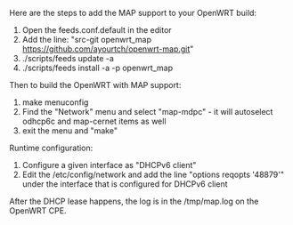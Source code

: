 Here are the steps to add the MAP support to your OpenWRT build:

1. Open the feeds.conf.default in the editor
2. Add the line: "src-git openwrt_map https://github.com/ayourtch/openwrt-map.git"
3. ./scripts/feeds update -a
4. ./scripts/feeds install -a -p openwrt_map

Then to build the OpenWRT with MAP support:

1. make menuconfig
2. Find the "Network" menu and select "map-mdpc" - it will autoselect odhcp6c and map-cernet items as well
3. exit the menu and "make"

Runtime configuration:

1. Configure a given interface as "DHCPv6 client"
2. Edit the /etc/config/network and add the line "options reqopts '48879'" under the interface that is configured for DHCPv6 client

After the DHCP lease happens, the log is in the /tmp/map.log on the OpenWRT CPE.

